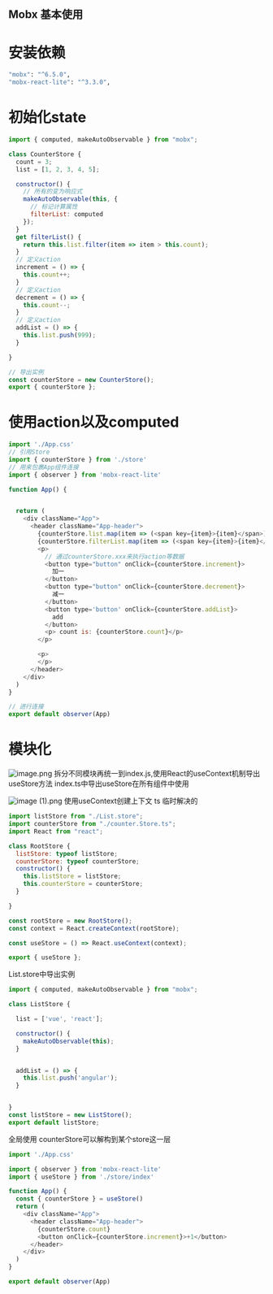 ## Mobx 基本使用

# 安装依赖
```bash
"mobx": "^6.5.0",
"mobx-react-lite": "^3.3.0",
```

# 初始化state
```JavaScript
import { computed, makeAutoObservable } from "mobx";

class CounterStore {
  count = 3;
  list = [1, 2, 3, 4, 5];

  constructor() {
    // 所有的变为响应式
    makeAutoObservable(this, {
      // 标记计算属性
      filterList: computed
    });
  }
  get filterList() {
    return this.list.filter(item => item > this.count);
  }
  // 定义action
  increment = () => {
    this.count++;
  }
  // 定义action
  decrement = () => {
    this.count--;
  }
  // 定义action
  addList = () => {
    this.list.push(999);
  }

}

// 导出实例
const counterStore = new CounterStore();
export { counterStore };

```

# 使用action以及computed
```JavaScript
import './App.css'
// 引用Store
import { counterStore } from './store'
// 用来包裹App组件连接
import { observer } from 'mobx-react-lite'

function App() {


  return (
    <div className="App">
      <header className="App-header">
        {counterStore.list.map(item => (<span key={item}>{item}</span>))}
        {counterStore.filterList.map(item => (<span key={item}>{item}</span>))}
        <p>
          // 通过counterStore.xxx来执行action等数据
          <button type="button" onClick={counterStore.increment}>
            加一
          </button>
          <button type="button" onClick={counterStore.decrement}>
            减一
          </button>
          <button type='button' onClick={counterStore.addList}>
            add
          </button>
          <p> count is: {counterStore.count}</p>
        </p>

        <p>
        </p>
      </header>
    </div>
  )
}

// 进行连接
export default observer(App)

```

# 模块化

![image.png](https://cdn.hashnode.com/res/hashnode/image/upload/v1650173493978/xUFPWERL7.png)
拆分不同模块再统一到index.js,使用React的useContext机制导出useStore方法
index.ts中导出useStore在所有组件中使用

![image (1).png](https://cdn.hashnode.com/res/hashnode/image/upload/v1650173521940/R2F6pm5NN.png)
使用useContext创建上下文
ts 临时解决的
```JavaScript
import listStore from "./List.store";
import counterStore from "./counter.Store.ts";
import React from "react";

class RootStore {
  listStore: typeof listStore;
  counterStore: typeof counterStore;
  constructor() {
    this.listStore = listStore;
    this.counterStore = counterStore;
  }

}

const rootStore = new RootStore();
const context = React.createContext(rootStore);

const useStore = () => React.useContext(context);

export { useStore };

```

List.store中导出实例
```JavaScript
import { computed, makeAutoObservable } from "mobx";

class ListStore {

  list = ['vue', 'react'];

  constructor() {
    makeAutoObservable(this);
  }


  addList = () => {
    this.list.push('angular');
  }


}
const listStore = new ListStore();
export default listStore;

```

全局使用
counterStore可以解构到某个store这一层
```JavaScript
import './App.css'

import { observer } from 'mobx-react-lite'
import { useStore } from './store/index'

function App() {
  const { counterStore } = useStore()
  return (
    <div className="App">
      <header className="App-header">
        {counterStore.count}
        <button onClick={counterStore.increment}>+1</button>
      </header>
    </div>
  )
}

export default observer(App)

```

